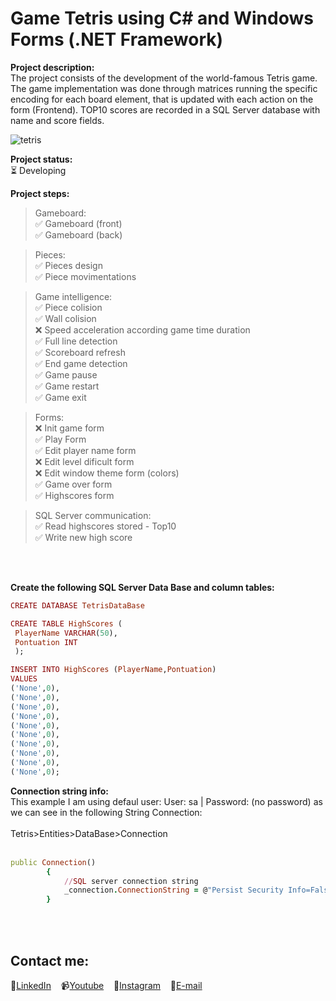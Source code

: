 # Game Tetris using C# and Windows Forms (.NET Framework)

**Project description:**<br>
The project consists of the development of the world-famous Tetris game. The game implementation was done through matrices running the specific encoding for each board element, that is updated with each action on the form (Frontend). TOP10 scores are recorded in a SQL Server database with name and score fields.

![tetris](https://user-images.githubusercontent.com/58537514/127382046-94da4e51-167d-4a98-96e6-000eaefa2ee6.png)

**Project status:**<br>
⏳ Developing 

**Project steps:**<br>
> Gameboard: <br>
  ✅ Gameboard (front)<br>
  ✅ Gameboard (back)<br>

> Pieces: <br>
  ✅ Pieces design<br>
  ✅ Piece movimentations<br>

> Game intelligence:<br>
  ✅ Piece colision<br>
  ✅ Wall colision<br>
  ❌ Speed acceleration according game time duration <br>
  ✅ Full line detection<br>
  ✅ Scoreboard refresh<br>
  ✅ End game detection<br>
  ✅ Game pause<br>
  ✅ Game restart<br>
  ✅ Game exit<br>
  
> Forms:<br>
  ❌ Init game form<br>
  ✅ Play Form<br>
  ✅ Edit player name form<br>
  ❌ Edit level dificult form<br>
  ❌ Edit window theme form (colors)<br>
  ✅ Game over form<br>
  ✅ Highscores form<br>
 
> SQL Server communication:<br>
  ✅ Read highscores stored - Top10<br>
  ✅ Write new high score<br>
  
  
 &nbsp;<br><br> 

**Create the following SQL Server Data Base and column tables:**<br>

```ruby
CREATE DATABASE TetrisDataBase

CREATE TABLE HighScores (
 PlayerName VARCHAR(50),
 Pontuation INT  
 );

INSERT INTO HighScores (PlayerName,Pontuation)
VALUES 
('None',0),
('None',0),
('None',0),
('None',0),
('None',0),
('None',0),
('None',0),
('None',0),
('None',0),
('None',0);

```

**Connection string info:**<br>
This example I am using defaul user: User: sa | Password: (no password) as we can see in the following String Connection:<br><br>
Tetris>Entities>DataBase>Connection<br><br>
```ruby
public Connection()
        {
            //SQL server connection string
            _connection.ConnectionString = @"Persist Security Info=False;User ID=sa;Initial Catalog=TetrisDataBase;Data Source=(local)";
        }
```

 &nbsp;<br><br> 

## Contact me:
💼[LinkedIn](https://br.linkedin.com/in/rafaeldelpino)&nbsp;&nbsp;&nbsp;
📹[Youtube](https://www.youtube.com/delpitec)&nbsp;&nbsp;&nbsp;
📸[Instagram](https://www.instagram.com/delpitec_/)&nbsp;&nbsp;&nbsp;
📧[E-mail](delpitec@gmail.com)&nbsp;&nbsp;&nbsp;
